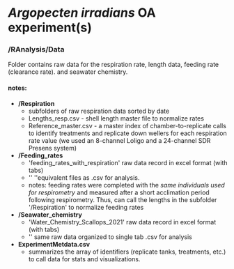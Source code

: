 # *Argopecten irradians* OA experiment(s)


### /RAnalysis/Data
 Folder contains raw data for the respiration rate, length data, feeding rate (clearance rate). and seawater chemistry.

#### notes:
- **/Respiration**
  - subfolders of raw respiration data sorted by date
  - Lengths_resp.csv - shell length master file to normalize rates
  - Reference_master.csv - a master index of chamber-to-replicate calls to identify treatments and replicate down wellers for each respiration rate value (we used an 8-channel Loligo and a 24-channel SDR Presens system)
- **/Feeding_rates**
  - 'feeding_rates_with_respiration' raw data record in excel format (with tabs)
  - '' ''equivalent files as .csv for analysis.
  - notes: feeding rates were completed with the *same individuals used for respirometry* and measured after a short acclimation period following respirometry. Thus, can call the lengths in the subfolder '/Respiration' to normalize feeding rates
- **/Seawater_chemistry**
  - 'Water_Chemistry_Scallops_2021' raw data record in excel format (with tabs)
  - '' same raw data organized to single tab .csv for analysis
- **ExperimentMetdata.csv**
  - summarizes the array of identifiers (replicate tanks, treatments, etc.) to call data for stats and visualizations.
